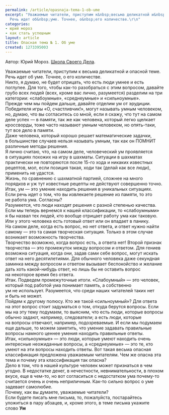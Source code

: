 ```yaml
---
permalink: /article/opasnaja-tema-1-ob-ume
excerpt: "Уважаемые читатели, приступим к&nbsp;весьма деликатной и&nbsp;опасной теме.
  Речь идет об&nbsp;уме. Точнее, о&nbsp;его количестве.\r\n"
categories:
- юрий мороз
- как стать успешным
layout: article
title: Опасная тема № 1. Об уме
created: 1273395003
---
```

Автор: Юрий Мороз. [Школа Своего Дела][Link 1].

Уважаемые читатели, приступим к весьма деликатной и опасной теме. Речь идет об уме. Точнее, о его количестве.  
Никто, я думаю, не будет отрицать, что есть люди умнее и есть поглупее. Для того, чтобы как-то разобраться с этим вопросом, давайте грубо всех людей (всех, кроме вас лично, разумеется) разделим на три категории: «слабоумные», «среднеумные» и «сильноумные».  
Прежде чем мы пойдем дальше, давайте отделим ум от эрудиции. Победителя игры «О, счастливчик!», могут называть умным человеком, но, думаю, что вы согласитесь со мной, если я скажу, что тут на самом деле успех — в памяти, так же как человека, который легко щелкает кроссворды, тоже часто называют умным человеком, но опять-таки, тут все дело в памяти.  
Даже человека, который хорошо решает математические задачки, в большинстве случаев нельзя называть умным, так как он ПОМНИТ различные методы решения.  
Я лично считаю, что, на самом деле, человеческий ум проявляется в ситуациях похожих на игру в шахматы. Ситуации в шахматах практически не повторяются после 15-го хода и никаких известных рецептов, мол, если позиция такая, ходи так (делай как все люди), применить не удастся.  
Жизнь, по сравнению с шахматной партией, сложнее на много порядков и уж тут известные рецепты не действуют совершенно точно.  
Итак, ум — это умение находить решения в уникальных ситуациях. Если речь идет о том, что вы извлекаете решение из памяти, то это не работа ума. Согласны?  
Разумеется, что люди находят решения с разной степенью качества.  
Если мы теперь вернемся к нашей классификации, то «слабоумными» я бы назвал тех людей, кто вообще отрицает работу ума как таковую. Или у этого человека есть готовый ответ или он впадает в панику. На самом деле, когда есть вопрос, но нет ответа, и ответ нужно найти самому — это та самая творческая ситуация. Только в этом случае возникает возможность творчества.  
Творчество возможно, когда вопрос есть, а ответа нет! Второй признак творчества — это промежуток между вопросом и ответом. Для гениев возможна ситуация, когда они, задав сами себе вопрос, могут искать ответ на него десятилетиями. Для обычного человека даже секундная заминка между вопросом и ответом вызывает беспокойство и желание дать хоть какой-нибудь ответ, но лишь бы не оставить вопрос на некоторое время без ответа.  
Итак. Подведем промежуточные итоги. «Слабоумный» — это человек, который под работой ума понимает память, а собственно ум не использует. Разумеется, что среди наших читателей таких нет и быть не может.  
Пойдем к другому полюсу. Кто же такой «сильноумный»? Для ответа на этот вопрос стоит задуматься о том, откуда берутся вопросы. Если мы на эту тему подумаем, то выясним, что есть люди, которые вопросы обычно задают, например, следователи; а есть люди, которые на вопросы отвечают, например, подозреваемые. И если мы подумаем еще дальше, то можем заметить, что умение задавать правильные вопросы намного ценнее умения находить правильные ответы.  
Итак, «сильноумные» — это люди, которые умеют находить очень интересные неожиданные вопросы, а «среднеумные» — это те, кто умеют на эти вопросы находить ответы. Вот такая весьма опасная классификация предложена уважаемым читателям. Чем же опасна эта тема и почему эта классификация так опасна?  
Дело в том, что в нашей культуре человек может признаться в чем угодно. В недостатке денег, в нечестности, невнимательности, в плохом вкусе, еще в чем-то, но вот согласиться с недостатком ума почему-то считается очень и очень неприличным. Как-то сильно вопрос о уме задевает самолюбие.  
Почему, как вы думаете, уважаемые читатели?  
Если будете писать мне письма, то, пожалуйста, постарайтесь уложиться в пару абзацев, и, кроме этого, в теме письма укажите слово **Ум**


[Link 1]: http://www.shsd.ru/
